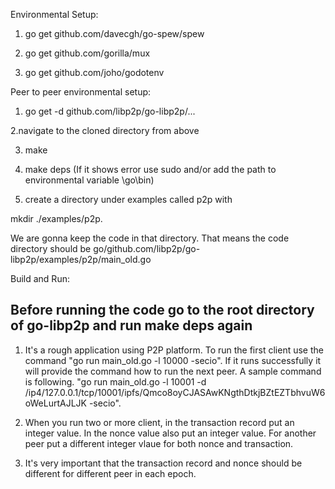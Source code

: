 Environmental Setup:

1. go get github.com/davecgh/go-spew/spew

2. go get github.com/gorilla/mux

3. go get github.com/joho/godotenv

Peer to peer environmental setup:

1. go get -d github.com/libp2p/go-libp2p/...

2.navigate to the cloned directory from above

3. make

4. make deps (If it shows error use sudo and/or add the path to environmental variable <Directory to go where library is installed>\go\bin)

5. create a directory under examples called p2p with

mkdir ./examples/p2p.

We are gonna keep the code in that directory. That means the code directory should be go/github.com/libp2p/go-libp2p/examples/p2p/main_old.go 


Build and Run:

## Before running the code go to the root directory of go-libp2p and run make deps again

1. It's a rough application using P2P platform. To run the first client use the command "go run main_old.go -l 10000 -secio". If it runs successfully it will provide the command how to run the next peer. A sample command is following. "go run main_old.go -l 10001 -d /ip4/127.0.0.1/tcp/10001/ipfs/Qmco8oyCJASAwKNgthDtkjBZtEZTbhvuW6oWeLurtAJLJK -secio".

2. When you run two or more client, in the transaction record put an integer value. In the nonce value also put an integer value. For another peer put a different integer vlaue for both nonce and transaction.

3. It's very important that the transaction record and nonce should be different for different peer in each epoch.
